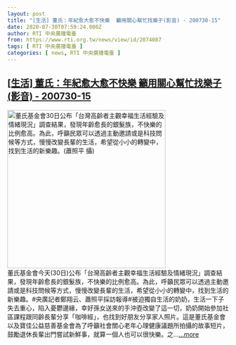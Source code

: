 ```yaml
---
layout: post
title: "[生活] 董氏：年紀愈大愈不快樂  籲用關心幫忙找樂子(影音) - 200730-15"
date: 2020-07-30T07:59:24.000Z
author: RTI 中央廣播電臺
from: https://www.rti.org.tw/news/view/id/2074087
tags: [ RTI 中央廣播電臺 ]
categories: [ news, RTI 中央廣播電臺 ]
---
```

<!--1596095964000-->
[[生活] 董氏：年紀愈大愈不快樂  籲用關心幫忙找樂子(影音) - 200730-15](https://www.rti.org.tw/news/view/id/2074087)
------

<div>
<img src="https://static.rti.org.tw/assets/thumbnails/2020/07/30/4a39bd2477fc8620bc6c8ea2bd287408.jpg" width="360" alt="董氏基金會30日公布「台灣高齡者主觀幸福生活經驗及情緒現況」調查結果，發現年齡愈長的銀髮族，不快樂的比例愈高。為此，呼籲民眾可以透過主動邀請或是科技問候等方式，慢慢改變長輩的生活，希望從小小的轉變中，找到生活的新樂趣。(蕭照平 攝)" title="董氏基金會30日公布「台灣高齡者主觀幸福生活經驗及情緒現況」調查結果，發現年齡愈長的銀髮族，不快樂的比例愈高。為此，呼籲民眾可以透過主動邀請或是科技問候等方式，慢慢改變長輩的生活，希望從小小的轉變中，找到生活的新樂趣。(蕭照平 攝)"><br>董氏基金會今天(30日)公布「台灣高齡者主觀幸福生活經驗及情緒現況」調查結果，發現年齡愈長的銀髮族，不快樂的比例愈高。為此，呼籲民眾可以透過主動邀請或是科技問候等方式，慢慢改變長輩的生活，希望從小小的轉變中，找到生活的新樂趣。#央廣記者鄭翔云、蕭照平採訪報導#被迫獨自生活的奶奶，生活一下子失去重心，陷入憂鬱邊緣，幸好孫女送來的手沖壺改變了這一切，奶奶開始參加社區課程跟同齡長輩分享「咖啡經」，也找到好朋友分享家人照片。這是董氏基金會以及寶佳公益慈善基金會為了呼籲社會關心老年心理健康議題所拍攝的故事短片，鼓勵退休長輩出門嘗試新鮮事，就算一個人也可以很快樂。之...<a target="_blank" href="https://www.rti.org.tw/news/view/id/2074087">...more</a>
</div>

